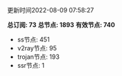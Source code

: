 更新时间2022-08-09 07:58:27

**总订阅: 73**
**总节点: 1893**
**有效节点: 740**
- ss节点: 451
- v2ray节点: 95
- trojan节点: 193
- ssr节点: 1
